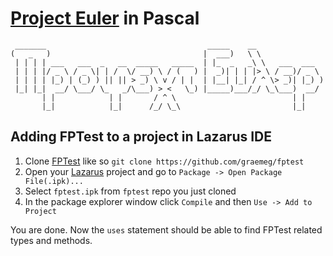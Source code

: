 # [Project Euler](https://projecteuler.net) in Pascal

```
 _______                                    _____    __               
(   _   )                                  |  ___)   \ \              
 | | | | ___   ___  _   __  _____   _____  | |_  _   _\ \   ___  ___  
 | | | |/ _ \ / _ \| | /  \/ __) \ / (   ) |  _)| | | |> \ / __)/ _ \ 
 | | | | |_) | (_) ) || || > _) \ v / | |  | |__| |_| / ^ \> _)| |_) )
 |_| |_|  __/ \___/ \_   _/\___) > <   \_) |_____)___/_/ \_\___)  __/ 
       | |            | |       / ^ \                          | |    
       |_|            |_|      /_/ \_\                         |_|    
```

## Adding FPTest to a project in Lazarus IDE

1. Clone [FPTest](http://wiki.freepascal.org/FPTest) like so `git clone https://github.com/graemeg/fptest`
2. Open your [Lazarus](https://www.lazarus-ide.org/) project and go to `Package -> Open Package File(.ipk)...`
3. Select `fptest.ipk` from `fptest` repo you just cloned
4. In the package explorer window click `Compile` and then `Use -> Add to Project`

You are done. Now the `uses` statement should be able to find FPTest related types and methods.